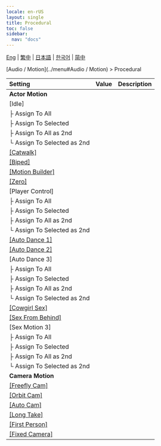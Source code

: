 ```yaml
---
locale: en-rUS
layout: single
title: Procedural
toc: false
sidebar:
  nav: "docs"
---
```

[Eng](/dancexr/menu/2025.4/motion/procedural) | [繁中](/tw/dancexr/menu/2025.4/motion/procedural) | [日本語](/jp/dancexr/menu/2025.4/motion/procedural) | [한국어](/kr/dancexr/menu/2025.4/motion/procedural) | [简中](/zh/dancexr/menu/2025.4/motion/procedural)

[Audio / Motion](../menu#Audio / Motion) > Procedural



| Setting | Value | Description |
| :--- | --- | :--- |
|<nobr><b>Actor Motion</b></nobr>|| 
|<nobr>[Idle]</nobr>|| 
|<nobr>├&nbsp;Assign To All</nobr>|| 
|<nobr>├&nbsp;Assign To Selected</nobr>|| 
|<nobr>├&nbsp;Assign To All as 2nd</nobr>|| 
|<nobr>└&nbsp;Assign To Selected as 2nd</nobr>|| 
| [[Catwalk]](catwalk) |
| [[Biped]](biped) |
| [[Motion Builder]](motion_builder) |
| [[Zero]](zero) |
|<nobr>[Player Control]</nobr>|| 
|<nobr>├&nbsp;Assign To All</nobr>|| 
|<nobr>├&nbsp;Assign To Selected</nobr>|| 
|<nobr>├&nbsp;Assign To All as 2nd</nobr>|| 
|<nobr>└&nbsp;Assign To Selected as 2nd</nobr>|| 
| [[Auto Dance 1]](auto_dance_1) |
| [[Auto Dance 2]](auto_dance_2) |
|<nobr>[Auto Dance 3]</nobr>|| 
|<nobr>├&nbsp;Assign To All</nobr>|| 
|<nobr>├&nbsp;Assign To Selected</nobr>|| 
|<nobr>├&nbsp;Assign To All as 2nd</nobr>|| 
|<nobr>└&nbsp;Assign To Selected as 2nd</nobr>|| 
| [[Cowgirl Sex]](cowgirl_sex) |
| [[Sex From Behind]](sex_from_behind) |
|<nobr>[Sex Motion 3]</nobr>|| 
|<nobr>├&nbsp;Assign To All</nobr>|| 
|<nobr>├&nbsp;Assign To Selected</nobr>|| 
|<nobr>├&nbsp;Assign To All as 2nd</nobr>|| 
|<nobr>└&nbsp;Assign To Selected as 2nd</nobr>|| 
|<nobr><b>Camera Motion</b></nobr>|| 
| [[Freefly Cam]](freefly_cam) |
| [[Orbit Cam]](orbit_cam) |
| [[Auto Cam]](auto_cam) |
| [[Long Take]](long_take) |
| [[First Person]](first_person) |
| [[Fixed Camera]](fixed_camera) |

